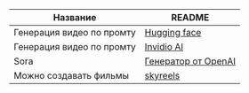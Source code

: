 | Название | README |
| ------ | ------ |
|Генерация видео по промту|[Hugging face](https://huggingface.co/cerspense/zeroscope_v2_576w)|
|Генерация видео по промту|[Invidio AI](https://ai.invideo.io/workspace/8dc0c550-6f26-4f3a-b794-c519afa6a27b/v2-copilot)|
|Sora|[Генератор от OpenAI](https://sora.com/library)|
|Можно создавать фильмы|[skyreels](https://www.skyreels.ai/home)|
